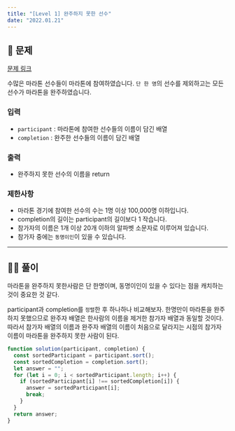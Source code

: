 ```yaml
---
title: "[Level 1] 완주하지 못한 선수"
date: "2022.01.21"
---
```


## 📝 문제

[문제 링크](https://programmers.co.kr/learn/courses/30/lessons/42576)

수많은 마라톤 선수들이 마라톤에 참여하였습니다. `단 한 명`의 선수를 제외하고는 모든 선수가 마라톤을 완주하였습니다.

### 입력

- `participant` : 마라톤에 참여한 선수들의 이름이 담긴 배열
- `completion` : 완주한 선수들의 이름이 담긴 배열

### 출력

- 완주하지 못한 선수의 이름을 return

### 제한사항

- 마라톤 경기에 참여한 선수의 수는 1명 이상 100,000명 이하입니다.
- completion의 길이는 participant의 길이보다 1 작습니다.
- 참가자의 이름은 1개 이상 20개 이하의 알파벳 소문자로 이루어져 있습니다.
- 참가자 중에는 `동명이인`이 있을 수 있습니다.

---

## 👩‍💻 풀이

마라톤을 완주하지 못한사람은 단 한명이며, 동명이인이 있을 수 있다는 점을 캐치하는 것이 중요한 것 같다.

participant과 completion를 `정렬`한 후 하나하나 비교해보자.
한명만이 마라톤을 완주하지 못했으므로 완주자 배열은 한사람의 이름을 제거한 참가자 배열과 동일할 것이다. 따라서 참가자 배열의 이름과 완주자 배열의 이름이 처음으로 달라지는 시점의 참가자 이름이 마라톤을 완주하지 못한 사람이 된다.

```js
function solution(participant, completion) {
  const sortedParticipant = participant.sort();
  const sortedCompletion = completion.sort();
  let answer = "";
  for (let i = 0; i < sortedParticipant.length; i++) {
    if (sortedParticipant[i] !== sortedCompletion[i]) {
      answer = sortedParticipant[i];
      break;
    }
  }
  return answer;
}
```
